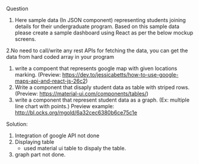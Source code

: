 Question

1. Here sample data (In JSON component) representing students joining details for their undergraduate program. Based on this sample data please create a sample dashboard using React as per the below mockup screens. 
 
2.No need to call/write any rest APIs for fetching the data, you can get the data from hard coded array in your program

1. write a compoent that represents google map with given locations marking. (Preview: https://dev.to/jessicabetts/how-to-use-google-maps-api-and-react-js-26c2)
2. Write a component that disaply student data as table with striped rows. (Preview: https://material-ui.com/components/tables/)
3. write a component that represent student data as a graph. (Ex: multiple line chart with points.)
 Preview example: http://bl.ocks.org/mgold/6a32cec6380b6ce75c1e


Solution:

1. Integration of google API not done
2. Displaying table
    - used material ui table to dispaly the table.
3. graph part not done.    